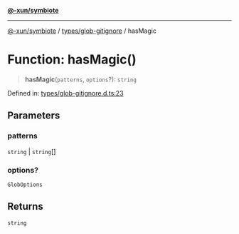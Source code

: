 [**@-xun/symbiote**](../../../README.md)

***

[@-xun/symbiote](../../../README.md) / [types/glob-gitignore](../README.md) / hasMagic

# Function: hasMagic()

> **hasMagic**(`patterns`, `options`?): `string`

Defined in: [types/glob-gitignore.d.ts:23](https://github.com/Xunnamius/symbiote/blob/16c5abb574a56340fcb49cdcf402702ed3917f82/types/glob-gitignore.d.ts#L23)

## Parameters

### patterns

`string` | `string`[]

### options?

`GlobOptions`

## Returns

`string`
